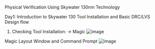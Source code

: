 Physical Verification Using Skywater 130nm Technology


Day1: Introduction to Skywater 130
Tool Installation and Basic DRC/LVS Design flow

1. Checking Tool Installation:
-> Magic
![image](https://user-images.githubusercontent.com/80171126/194927788-8c9c7302-f52c-45a8-9e45-bd2baea84b35.png)

Magic Layout Window and Command Prompt
![image](https://user-images.githubusercontent.com/80171126/194928193-d756e637-e264-4c00-ad7f-d1e2b3a4c438.png)
